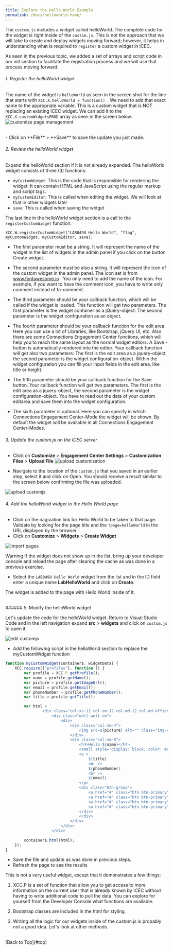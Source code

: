 ```yaml
---
title: Explore the Hello World Example
permalink: /docs/helloworld-home/
---
```


<a name="top"/>

The `custom.js` includes a widget called helloWorld.  The complete code for the widget is right inside of the `custom.js`.  This is not the approach that we will take to create and deploy widgets moving forward; however, it helps in understanding what is required to `register` a custom widget in ICEC.  

As seen in the previous topic, we added a set of arrays and script code in our init section to facilitate the registration process and we will use that process moving forward. 

###### 1. Register the helloWorld widget

The name of the widget is `helloWorld` as seen in the screen shot for the line that starts with `XCC.X.helloWorld = function() `.  We need to add that exact name to the appropriate variable.  This is a custom widget that is NOT replacing an existing ICEC widget.  We can add it to the `XCC.X.customWidgetsPROD` array as seen in the screen below:
<br/>
![customize page management](../images/registerHelloWorld.png)

<br/>
- Click on **File** > **Save** to save the update you just made.

###### 2. Review the helloWorld widget

Expand the helloWorld section if it is not already expanded.  The helloWorld widget consists of three (3) functions:
- `myCustomWidget`: This is the code that is responsible for rendering the widget.  It can contain HTML and JavaScript using the regular markup and script tags. 
- `myCustomEditor`: This is called when editing the widget. We will look at that in other widgets later
- `save`: This is called when saving the widget

The last line in the helloWorld widget section is a call to the `registerCustomWidget` function:
```
XCC.W.registerCustomWidget("LAB8498 Hello World", "flag", myCustomWidget, myCustomEditor, save);
```

- The first parameter must be a string. It will represent the name of the widget in the list of widgets in the admin panel if you click on the button Create widget.

- The second parameter must be also a string. It will represent the icon of the custom widget in the admin panel. The icon set is from www.fontawesome.io . You only need to add the name of the icon. For example, if you want to have the comment icon, you have to write only comment instead of fa-comment.

- The third parameter should be your callback function, which will be called if the widget is loaded. This function will get two parameters. The first parameter is the widget container as a jQuery-object. The second parameter is the widget configuration as an object.

- The fourth parameter should be your callback function for the edit area. Here you can use a lot of Libraries, like Bootstrap, jQuery UI, etc. Also there are some Connections Engagement Center functions, which will help you to reach the same layout as the normal widget editors. A Save - button is automatically rendered into the editor. Your callback function will get also two parameters: The first is the edit area as a jquery-object, the second parameter is the widget configuration-object. Within the widget configuration you can fill your input fields in the edit area, like title or height.

- The fifth parameter should be your callback function for the Save button. Your callback function will get two parameters. The first is the edit area as a jquery-object, the second parameter is the widget configuration-object. You have to read out the data of your custom editarea and save them into the widget configuration.

- The sixth parameter is optional. Here you can specify in which Connections Engagement Center-Mode the widget will be shown. By default the widget will be available in all Connections Engagement Center-Modes.

###### 3. Update the custom.js on the ICEC server

- Click on **Customize** > **Engagement Center Settings** > **Customization Files** > **Upload File** 
![upload customization](../images/upload-customization.png)

- Navigate to the location of the `custom.js` that you saved in an earlier step, select it and click on Open. You should receive a result similar to the screen below confirming the file was uploaded.

![upload customjs](../images/upload-customjs.png)
<br/>
###### 4. Add the helloWorld widget to the Hello World page

- Click on the nagivation link for Hello World to be taken to that page. Validate by looking for the page title and the `?page=helloWorld` in the URL displayed by the browser
- Click on **Customize** > **Widgets** > **Create Widget** 

![import pages](../images/addnavigation.png)

<p>
<span class="label label-info">Warning</span>
If the widget does not show up in the list, bring up your developer console and reload the page after clearing the cache as was done in a previous exercise.
</p>

- Select the `LAB8498 Hello World` widget from the list and in the ID field enter a unique name **LabHelloWorld** and click on **Create**.

The widget is added to the page with Hello World inside of it.  

<br/>
###### 5. Modify the helloWorld widget

Let's update the code for the helloWorld widget. Return to Visual Studio Code and in the left navigation expand **src** > **widgets** and click on `custom.js` to open it.  

![edit customjs](../images/editcustomjs.png)

- Add the following script in the helloWorld section to replace the myCustomWidget function

```javascript
function myCustomWidget(container$, widgetData) {
    XCC.require(["profiles"], function () {
        var profile = XCC.P.getProfile();
        var name = profile.getName();
        var picture = profile.getImageUrl();
        var email = profile.getEmail();
        var phoneNumber = profile.getPhoneNumber();
        var title = profile.getTitle();

        var html = `
                <div class="col-xs-12 col-sm-12 col-md-12 col-md-offset-3">
                    <div class="well well-sm">
                        <div>
                            <div class="col-sm-4">
                                <img src=${picture} alt="" class="img-rounded img-responsive" />
                            </div>
                            <div class="col-sm-8">
                                <h4>Hello ${name}</h4>
                                <small style="display: block; color: #888;"><div title="San Diego, USA">San Diego, USA</div></small>
                                <p >
                                    ${title}
                                    <br />
                                    ${phoneNumber}
                                    <br />
                                    ${email}
                                </p>
                                <div class="btn-group">
                                    <a href="#" class="btn btn-primary"><span class="fa fa-2x fa-facebook"></span></a>
                                    <a href="#" class="btn btn-primary"><span class="fa fa-2x fa-google"></span></a>
                                    <a href="#" class="btn btn-primary"><span class="fa fa-2x fa-twitter"></span></a>
                                    <a href="#" class="btn btn-primary"><span class="fa fa-2x fa-linkedin"></span></a>
                                </div>
                                </div>
                            </div>
                        </div>
                    </div>
            `
        container$.html(html);
    });
}
```
- Save the file and update as was done in previous steps.
- Refresh the page to see the results

This is not a very useful widget, except that it demonstrates a few things:
1. XCC.P is a set of function that allow you to get access to more information on the current user that is already known by ICEC without having to write additional code to pull the data.  You can explore for yourself from the Developer Console what functions are available.

2. Bootstrap classes are included in the html for styling. 

3. Writing all the logic for our widgets inside of the custom.js is probably not a good idea.  Let's look at other methods.

<br/>
[Back to Top](#top)  
